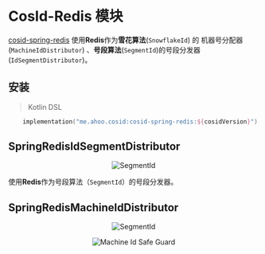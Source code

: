 # CosId-Redis 模块

[cosid-spring-redis](https://github.com/Ahoo-Wang/CosId/tree/main/cosid-spring-redis) 使用**Redis**作为**雪花算法**(`SnowflakeId`) 的 机器号分配器 (`MachineIdDistributor`) 、**号段算法**(`SegmentId`)的号段分发器 (`IdSegmentDistributor`)。

## 安装

> Kotlin DSL

``` kotlin
    implementation("me.ahoo.cosid:cosid-spring-redis:${cosidVersion}")
```

## SpringRedisIdSegmentDistributor

<p align="center" >
  <img :src="$withBase('/assets/design/SegmentId.png')" alt="SegmentId"/>
</p>

使用**Redis**作为号段算法（`SegmentId`）的号段分发器。

## SpringRedisMachineIdDistributor

<p align="center" >
  <img :src="$withBase('/assets/design/MachineIdDistributor.png')" alt="SegmentId"/>
</p>

<p align="center">
  <img :src="$withBase('/assets/design/Machine-Id-Safe-Guard.png')" alt="Machine Id Safe Guard"/>
</p>
